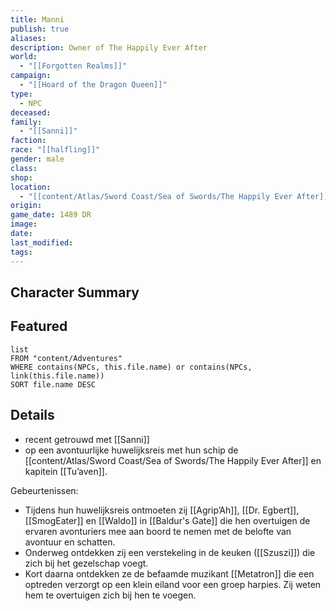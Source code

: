 ```yaml
---
title: Manni
publish: true
aliases: 
description: Owner of The Happily Ever After
world:
  - "[[Forgotten Realms]]"
campaign:
  - "[[Hoard of the Dragon Queen]]"
type:
  - NPC
deceased: 
family:
  - "[[Sanni]]"
faction: 
race: "[[halfling]]"
gender: male
class: 
shop: 
location:
  - "[[content/Atlas/Sword Coast/Sea of Swords/The Happily Ever After]]"
origin: 
game_date: 1489 DR
image: 
date: 
last_modified: 
tags: 
---
```

## Character Summary

## Featured
```dataview
list
FROM "content/Adventures"
WHERE contains(NPCs, this.file.name) or contains(NPCs, link(this.file.name))
SORT file.name DESC
```
## Details
* recent getrouwd met [[Sanni]]
* op een avontuurlijke huwelijksreis met hun schip de [[content/Atlas/Sword Coast/Sea of Swords/The Happily Ever After]] en kapitein [[Tu’aven]]. 

Gebeurtenissen:
* Tijdens hun huwelijksreis ontmoeten zij [[Agrip’Ah]], [[Dr. Egbert]], [[SmogEater]] en [[Waldo]] in [[Baldur's Gate]] die hen overtuigen de ervaren avonturiers mee aan boord te nemen met de belofte van avontuur en schatten. 
* Onderweg ontdekken zij een verstekeling in de keuken ([[Szuszi]]) die zich bij het gezelschap voegt.
* Kort daarna ontdekken ze de befaamde muzikant [[Metatron]] die een optreden verzorgt op een klein eiland voor een groep harpies. Zij weten hem te overtuigen zich bij hen te voegen. 

